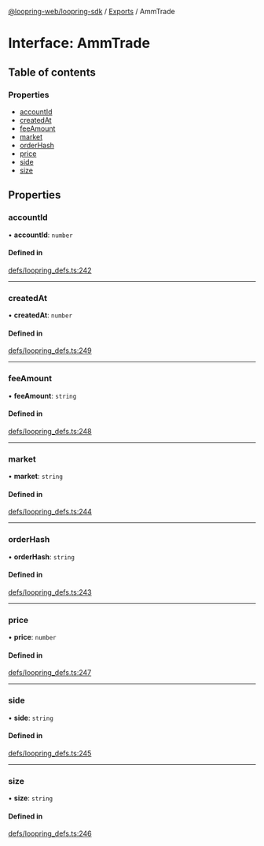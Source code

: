 [@loopring-web/loopring-sdk](../README.md) / [Exports](../modules.md) / AmmTrade

# Interface: AmmTrade

## Table of contents

### Properties

- [accountId](AmmTrade.md#accountid)
- [createdAt](AmmTrade.md#createdat)
- [feeAmount](AmmTrade.md#feeamount)
- [market](AmmTrade.md#market)
- [orderHash](AmmTrade.md#orderhash)
- [price](AmmTrade.md#price)
- [side](AmmTrade.md#side)
- [size](AmmTrade.md#size)

## Properties

### accountId

• **accountId**: `number`

#### Defined in

[defs/loopring_defs.ts:242](https://github.com/Loopring/loopring_sdk/blob/9d83b66/src/defs/loopring_defs.ts#L242)

___

### createdAt

• **createdAt**: `number`

#### Defined in

[defs/loopring_defs.ts:249](https://github.com/Loopring/loopring_sdk/blob/9d83b66/src/defs/loopring_defs.ts#L249)

___

### feeAmount

• **feeAmount**: `string`

#### Defined in

[defs/loopring_defs.ts:248](https://github.com/Loopring/loopring_sdk/blob/9d83b66/src/defs/loopring_defs.ts#L248)

___

### market

• **market**: `string`

#### Defined in

[defs/loopring_defs.ts:244](https://github.com/Loopring/loopring_sdk/blob/9d83b66/src/defs/loopring_defs.ts#L244)

___

### orderHash

• **orderHash**: `string`

#### Defined in

[defs/loopring_defs.ts:243](https://github.com/Loopring/loopring_sdk/blob/9d83b66/src/defs/loopring_defs.ts#L243)

___

### price

• **price**: `number`

#### Defined in

[defs/loopring_defs.ts:247](https://github.com/Loopring/loopring_sdk/blob/9d83b66/src/defs/loopring_defs.ts#L247)

___

### side

• **side**: `string`

#### Defined in

[defs/loopring_defs.ts:245](https://github.com/Loopring/loopring_sdk/blob/9d83b66/src/defs/loopring_defs.ts#L245)

___

### size

• **size**: `string`

#### Defined in

[defs/loopring_defs.ts:246](https://github.com/Loopring/loopring_sdk/blob/9d83b66/src/defs/loopring_defs.ts#L246)
